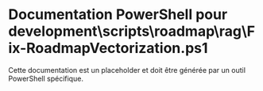 # Documentation PowerShell pour development\scripts\roadmap\rag\Fix-RoadmapVectorization.ps1

Cette documentation est un placeholder et doit être générée par un outil PowerShell spécifique.
